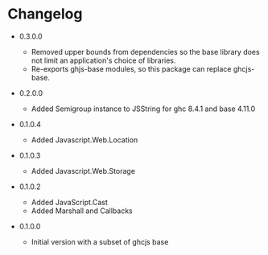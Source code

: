 # Changelog

* 0.3.0.0
  - Removed upper bounds from dependencies so the base library does not limit an application's choice of libraries.
  - Re-exports ghjs-base modules, so this package can replace ghcjs-base.

* 0.2.0.0
  - Added Semigroup instance to JSString for ghc 8.4.1 and base 4.11.0

* 0.1.0.4
  - Added Javascript.Web.Location

* 0.1.0.3
  - Added Javascript.Web.Storage

* 0.1.0.2
  - Added JavaScript.Cast
  - Added Marshall and Callbacks

* 0.1.0.0
  - Initial version with a subset of ghcjs base
